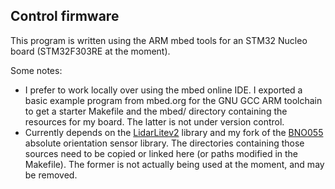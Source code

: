 ## Control firmware

This program is written using the ARM mbed tools for an STM32 Nucleo board (STM32F303RE at the moment).

Some notes:
* I prefer to work locally over using the mbed online IDE. I exported a basic example program from mbed.org for the GNU GCC ARM toolchain to get a starter Makefile and the mbed/ directory containing the resources for my board. The latter is not under version control.
* Currently depends on the [LidarLitev2](https://developer.mbed.org/users/sventura3/code/LidarLitev2/) library and my fork of the [BNO055](https://github.com/andrewadare/BNO055.git) absolute orientation sensor library. The directories containing those sources need to be copied or linked here (or paths modified in the Makefile). The former is not actually being used at the moment, and may be removed.
